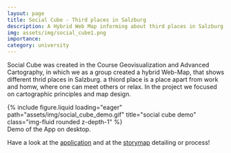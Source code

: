 ```yaml
---
layout: page
title: Social Cube - Third places in Salzburg
description: A Hybrid Web Map informing about third places in Salzburg.
img: assets/img/social_cube1.png
importance: 
category: university
---
```

Social Cube was created in the Course Geovisualization and Advanced 
Cartography, in which we as a group created a hybrid Web-Map, that shows different thrid places in Salzburg. a thiord place is a place apart from work and homw, where one can meet others or relax. In the project we focused on cartographic principles and map design. 


<div class="row">
    <div class="col-sm mt-3 mt-md-0">
        {% include figure.liquid loading="eager" path="assets/img/social_cube_demo.gif" title="social cube demo" class="img-fluid rounded z-depth-1" %}
    </div>
</div>
<div class="caption">
    Demo of the App on desktop.
</div>

Have a look at the [application](https://experience.arcgis.com/experience/b72e9a77e89a4bf49554f726a91af5ee) and at the [storymap](https://storymaps.arcgis.com/stories/130452bc1c2f4c369202de7603165773) detailing or process!

